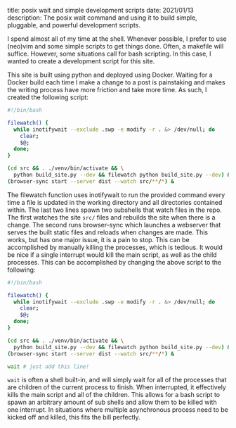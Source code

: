 title: posix wait and simple development scripts
date: 2021/01/13
description: The posix wait command and using it to build simple, pluggable, and
powerful development scripts.

I spend almost all of my time at the shell.
Whenever possible, I prefer to use (neo)vim and some simple scripts to get
things done. Often, a makefile will suffice. However, some situations call for
bash scripting. In this case, I wanted to create a development script for this
site.

This site is built using python and deployed using Docker. Waiting for a Docker
build each time I make a change to a post is painstaking and makes the writing
process have more friction and take more time. As such, I created the following
script:

```bash
#!/bin/bash

filewatch() {
  while inotifywait --exclude .swp -e modify -r . &> /dev/null; do
    clear;
    $@;
  done;
}

(cd src && . ./venv/bin/activate && \
  python build_site.py --dev && filewatch python build_site.py --dev) &
(browser-sync start --server dist --watch src/**/*) &
```

The filewatch function uses inotifywait to run the provided command every time
a file is updated in the working directory and all directories contained
within. The last two lines spawn two subshells that watch files in the repo. The
first watches the site `src/` files and rebuilds the site when there is a
change. The second runs browser-sync which launches a webserver that serves the
built static files and reloads when changes are made. This works, but has one
major issue, it is a pain to stop. This can be accomplished by manually killing
the processes, which is tedious. It would be nice if a single interrupt would
kill the main script, as well as the child processes. This can be accomplished
by changing the above script to the following:

```bash
#!/bin/bash

filewatch() {
  while inotifywait --exclude .swp -e modify -r . &> /dev/null; do
    clear;
    $@;
  done;
}

(cd src && . ./venv/bin/activate && \
  python build_site.py --dev && filewatch python build_site.py --dev) &
(browser-sync start --server dist --watch src/**/*) &

wait # just add this line!
```

`wait` is often a shell built-in, and will simply wait for all of the processes
that are children of the current process to finish. When interrupted, it
effectively kills the main script and all of the children. This allows for a
bash script to spawn an arbitrary amount of sub shells and allow them to be
killed with one interrupt. In situations where multiple asynchronous process
need to be kicked off and killed, this fits the bill perfectly.

